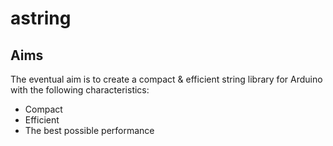 # astring

## Aims
The eventual aim is to create a compact & efficient string library for Arduino with the following characteristics:
* Compact
* Efficient
* The best possible performance
